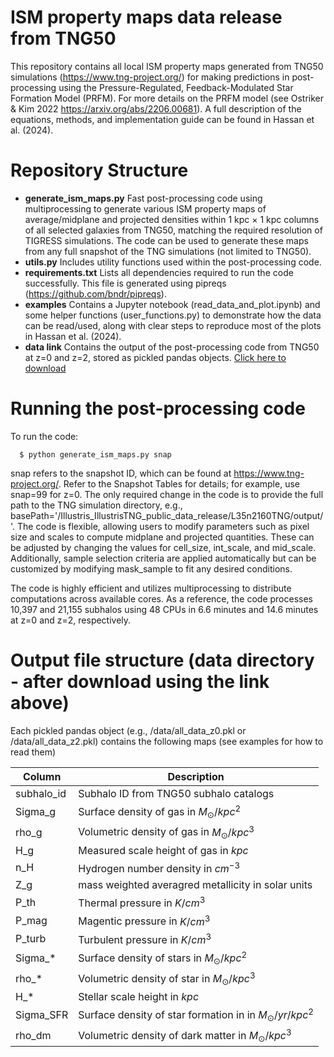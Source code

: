 # ISM property maps data release from TNG50

This repository contains all local ISM property maps generated from TNG50 simulations (https://www.tng-project.org/) for making predictions in post-processing using the Pressure-Regulated, Feedback-Modulated Star Formation Model (PRFM). For more details on the PRFM model (see Ostriker & Kim 2022  https://arxiv.org/abs/2206.00681). A full description of the equations, methods, and implementation guide can be found in Hassan et al. (2024).

# Repository Structure
  - **generate_ism_maps.py** Fast post-processing code using multiprocessing to generate various ISM property maps of average/midplane and projected densities within 1 kpc $\times$ 1 kpc columns of all selected galaxies from TNG50, matching the required resolution of TIGRESS simulations. The code can be used to generate these maps from any full snapshot of the TNG simulations (not limited to TNG50).
  - **utils.py** Includes utility functions used within the post-processing code.
  - **requirements.txt** Lists all dependencies required to run the code successfully. This file is generated using pipreqs (https://github.com/bndr/pipreqs).
  - **examples** Contains a Jupyter notebook (read_data_and_plot.ipynb) and some helper functions (user_functions.py) to demonstrate how the data can be read/used, along with clear steps to reproduce most of the plots in Hassan et al. (2024).
  - **data link** Contains the output of the post-processing code from TNG50 at z=0 and z=2, stored as pickled pandas objects. [Click here to download](https://drive.google.com/drive/folders/1dsk6z7ugOJEedwfW6uhaDi8YYGvfPEF9?usp=sharing)



# Running the post-processing code

To run the code:

      $ python generate_ism_maps.py snap

snap refers to the snapshot ID, which can be found at https://www.tng-project.org/. Refer to the Snapshot Tables for details; for example, use snap=99 for z=0. The only required change in the code is to provide the full path to the TNG simulation directory, e.g., basePath='/Illustris_IllustrisTNG_public_data_release/L35n2160TNG/output/'. The code is flexible, allowing users to modify parameters such as pixel size and scales to compute midplane and projected quantities. These can be adjusted by changing the values for cell_size, int_scale, and mid_scale. Additionally, sample selection criteria are applied automatically but can be customized by modifying mask_sample to fit any desired conditions.

The code is highly efficient and utilizes multiprocessing to distribute computations across available cores. As a reference, the code processes 10,397 and 21,155 subhalos using 48 CPUs in 6.6 minutes and 14.6 minutes at z=0 and z=2, respectively.

# Output file structure (data directory - after download using the link above)
Each pickled pandas object (e.g., /data/all_data_z0.pkl or /data/all_data_z2.pkl) contains the following maps (see examples for how to read them)

| Column | Description |
| ----------- | ----------- |
| subhalo_id  | Subhalo ID from TNG50 subhalo catalogs |
| Sigma_g | Surface density of gas in $M_{\odot}/kpc^{2}$|
| rho_g | Volumetric density of gas in $M_{\odot}/kpc^{3}$|
| H_g | Measured scale height of gas in $kpc$ | 
|n_H | Hydrogen number density in $cm^{-3}$|
|Z_g| mass weighted averagred metallicity in solar units|
|P_th| Thermal pressure in $K/cm^{3}$|
|P_mag|Magentic pressure in $K/cm^{3}$|
|P_turb| Turbulent pressure in $K/cm^{3}$ |
|Sigma_*| Surface density of stars in $M_{\odot}/kpc^{2}$ |
|rho_*|  Volumetric density of star in $M_{\odot}/kpc^{3}$|
|H_*| Stellar scale height in $kpc$|
|Sigma_SFR| Surface density of star formation in in $M_{\odot}/yr/kpc^{2}$|
|rho_dm| Volumetric density of dark matter in $M_{\odot}/kpc^{3}$|
